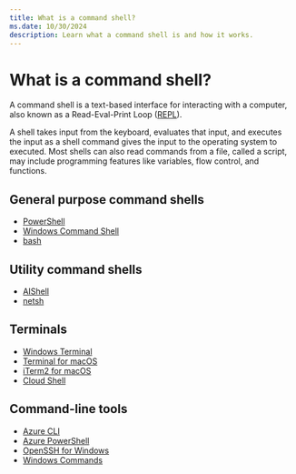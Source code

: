 ```yaml
---
title: What is a command shell?
ms.date: 10/30/2024
description: Learn what a command shell is and how it works.
---
```

# What is a command shell?

A command shell is a text-based interface for interacting with a computer, also known as a
Read-Eval-Print Loop ([REPL](https://wikipedia.org/wiki/Read%E2%80%93eval%E2%80%93print_loop)).

A shell takes input from the keyboard, evaluates that input, and executes the input as a shell
command gives the input to the operating system to executed. Most shells can also read commands from
a file, called a script, may include programming features like variables, flow control, and
functions.

## General purpose command shells

- [PowerShell](/powershell/scripting/overview)
- [Windows Command Shell](/windows-server/administration/windows-commands/cmd)
- [bash](https://www.gnu.org/software/bash/)

## Utility command shells

- [AIShell](aishell/overview.md)
- [netsh](/windows-server/administration/windows-commands/netsh)

## Terminals

- [Windows Terminal](/windows/terminal)
- [Terminal for macOS](https://support.apple.com/guide/terminal/welcome/mac)
- [iTerm2 for macOS](https://iterm2.com/)
- [Cloud Shell](/azure/cloud-shell/overview)

## Command-line tools

- [Azure CLI](/cli/azure)
- [Azure PowerShell](/powershell/azure)
- [OpenSSH for Windows](/windows-server/administration/openssh/openssh-overview)
- [Windows Commands](/windows-server/administration/windows-commands/windows-commands)
